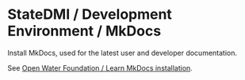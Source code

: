 # StateDMI / Development Environment / MkDocs #

Install MkDocs, used for the latest user and developer documentation.

See [Open Water Foundation / Learn MkDocs installation](https://learn.openwaterfoundation.org/owf-learn-mkdocs/install/).
